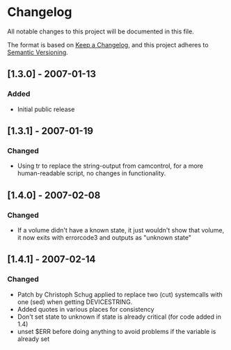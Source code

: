 # Changelog
All notable changes to this project will be documented in this file.

The format is based on [Keep a Changelog](https://keepachangelog.com/en/1.0.0/),
and this project adheres to [Semantic Versioning](https://semver.org/spec/v2.0.0.html).

## [1.3.0] - 2007-01-13
### Added
- Initial public release
## [1.3.1] - 2007-01-19
### Changed
- Using tr to replace the string-output from camcontrol, for a more human-readable script, no changes in functionality.
## [1.4.0] - 2007-02-08
### Changed
- If a volume didn't have a known state, it just wouldn't show that volume, it now exits with errorcode3 and outputs as "unknown state"
## [1.4.1] - 2007-02-14
### Changed
- Patch by Christoph Schug applied to replace two (cut) systemcalls with one (sed) when getting DEVICESTRING.
- Added quotes in various places for consistency
- Don't set state to unknown if state is already critical (for code added in 1.4)
- unset $ERR before doing anything to avoid problems if the variable is already set

